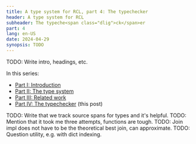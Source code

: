 ```yaml
---
title: A type system for RCL, part 4: The typechecker
header: A type system for RCL
subheader: The typeche<span class="dlig">ck</span>er
part: 4
lang: en-US
date: 2024-04-29
synopsis: TODO
---
```


TODO: Write intro, headings, etc.

In this series:

 * [Part <abbr>I</abbr>: Introduction][part1]
 * [Part <abbr>II</abbr>: The type system][part2]
 * [Part <abbr>III</abbr>: Related work][part3]
 * [Part <abbr>IV</abbr>: The typechecker][part4] (this post)

[part1]: /2024/a-type-system-for-rcl-part-1-introduction
[part2]: /2024/a-type-system-for-rcl-part-2-the-type-system
[part3]: /2024/a-type-system-for-rcl-part-3-related-work
[part4]: /2024/a-type-system-for-rcl-part-4-the-typechecker

TODO: Write that we track source spans for types and it's helpful.
TODO: Mention that it took me three attempts, functions are tough.
TODO: Join impl does not have to be the theoretical best join, can approximate.
TODO: Question utility, e.g. with dict indexing.
